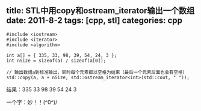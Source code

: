 title: STL中用copy和ostream_iterator输出一个数组
date: 2011-8-2
tags: [cpp, stl]
categories: cpp
---



    #include <iostream>
    #include <iterator>
    #include <algorithm>

    int a[] = { 335, 33, 98, 39, 54, 24, 3 };
    int nSize = sizeof(a) / sizeof(a[0]);    

    // 输出数组a到标准输出，同时每个元素都以空格为结束（最后一个元素后面也会有空格）
    std::copy(a, a + nSize, std::ostream_iterator<int>(std::cout, " ")); 
    
结果：335 33 98 39 54 24 3

一个字：妙！！(^0^)/ 

